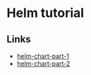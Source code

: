 # Helm tutorial

## Links
- [helm-chart-part-1](https://sokanacademy.com/plus/arsalanse/helm-chart-part-1)
- [helm-chart-part-2](https://sokanacademy.com/plus/arsalanse/helm-chart-part-2)
